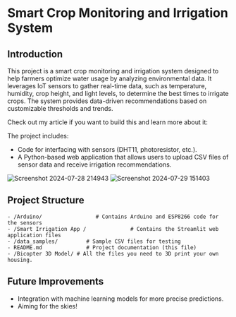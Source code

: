 # Smart Crop Monitoring and Irrigation System

## Introduction
This project is a smart crop monitoring and irrigation system designed to help farmers optimize water usage by analyzing environmental data. It leverages IoT sensors to gather real-time data, such as temperature, humidity, crop height, and light levels, to determine the best times to irrigate crops. The system provides data-driven recommendations based on customizable thresholds and trends.

Check out my article if you want to build this and learn more about it: 

The project includes:
- Code for interfacing with sensors (DHT11, photoresistor, etc.).
- A Python-based web application that allows users to upload CSV files of sensor data and receive irrigation recommendations.

![Screenshot 2024-07-28 214943](https://github.com/user-attachments/assets/bfc61d07-a126-46d2-a39d-3b524a5a6bff)
![Screenshot 2024-07-29 151403](https://github.com/user-attachments/assets/d766c7e7-0a7d-4ee2-a42e-2488e46d5646)

## Project Structure
```
- /Arduino/                 # Contains Arduino and ESP8266 code for the sensors
- /Smart Irrigation App /              # Contains the Streamlit web application files
- /data_samples/         # Sample CSV files for testing
- README.md              # Project documentation (this file)
- /Bicopter 3D Model/ # All the files you need to 3D print your own housing.
```

## Future Improvements
- Integration with machine learning models for more precise predictions.
- Aiming for the skies!
